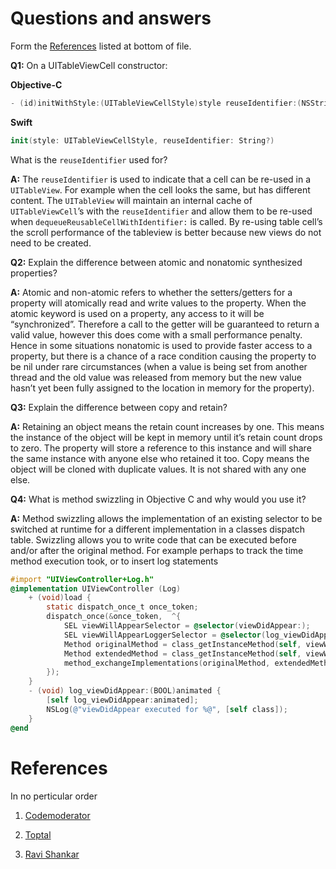 # Questions and answers 
Form the [References](#references) listed at bottom of file.

  __Q1:__
  On a UITableViewCell constructor:
  
  __Objective-C__
  
  ```objective-c
  - (id)initWithStyle:(UITableViewCellStyle)style reuseIdentifier:(NSString *)reuseIdentifier
  ```
  
  __Swift__
  
  ```swift
  init(style: UITableViewCellStyle, reuseIdentifier: String?)
  ```
  
  What is the ```reuseIdentifier``` used for?
  
  __A:__
  The ```reuseIdentifier``` is used to indicate that a cell can be re-used in a ```UITableView```. For example when the cell looks the same, but has different content. The ```UITableView``` will maintain an internal cache of ```UITableViewCell```’s with the ```reuseIdentifier``` and allow them to be re-used when ```dequeueReusableCellWithIdentifier:``` is called. By re-using table cell’s the scroll performance of the tableview is better because new views do not need to be created.
  
__Q2:__
Explain the difference between atomic and nonatomic synthesized properties?

__A:__
Atomic and non-atomic refers to whether the setters/getters for a property will atomically read and write values to the property. When the atomic keyword is used on a property, any access to it will be “synchronized”. Therefore a call to the getter will be guaranteed to return a valid value, however this does come with a small performance penalty. Hence in some situations nonatomic is used to provide faster access to a property, but there is a chance of a race condition causing the property to be nil under rare circumstances (when a value is being set from another thread and the old value was released from memory but the new value hasn’t yet been fully assigned to the location in memory for the property).

__Q3:__
Explain the difference between copy and retain?

__A:__
Retaining an object means the retain count increases by one. This means the instance of the object will be kept in memory until it’s retain count drops to zero. The property will store a reference to this instance and will share the same instance with anyone else who retained it too. Copy means the object will be cloned with duplicate values. It is not shared with any one else.

__Q4:__
What is method swizzling in Objective C and why would you use it?

__A:__
Method swizzling allows the implementation of an existing selector to be switched at runtime for a different implementation in a classes dispatch table. Swizzling allows you to write code that can be executed before and/or after the original method. For example perhaps to track the time method execution took, or to insert log statements

```objective-c
#import "UIViewController+Log.h"
@implementation UIViewController (Log)
    + (void)load {
        static dispatch_once_t once_token;
        dispatch_once(&once_token,  ^{
            SEL viewWillAppearSelector = @selector(viewDidAppear:);
            SEL viewWillAppearLoggerSelector = @selector(log_viewDidAppear:);
            Method originalMethod = class_getInstanceMethod(self, viewWillAppearSelector);
            Method extendedMethod = class_getInstanceMethod(self, viewWillAppearLoggerSelector);
            method_exchangeImplementations(originalMethod, extendedMethod);
        });
    }
    - (void) log_viewDidAppear:(BOOL)animated {
        [self log_viewDidAppear:animated];
        NSLog(@"viewDidAppear executed for %@", [self class]);
    }
@end

```





# References

In no perticular order

1. [Codemoderator](https://www.codementor.io/ios/tutorial/ios-interview-tips-questions-answers-objective-c "Codemoderator")

2. [Toptal](https://www.toptal.com/ios/interview-questions "Toptal")

3. [Ravi Shankar](http://rshankar.com/ "Ravi Shankar")
